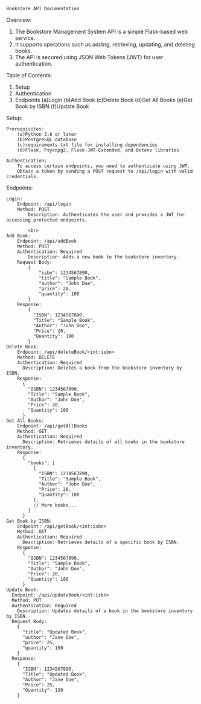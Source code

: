     Bookstore API Documentation


Overview: 

1. The Bookstore Management System API is a simple Flask-based web service. 
2. It supports operations such as adding, retrieving, updating, and deleting books. 
3. The API is secured using JSON Web Tokens (JWT) for user authentication.


Table of Contents:

1. Setup
2. Authentication
3. Endpoints
    (a)Login
    (b)Add Book
    (c)Delete Book
    (d)Get All Books
    (e)Get Book by ISBN
    (f)Update Book

Setup: 

    Prerequisites:
        (a)Python 3.6 or later
        (b)PostgreSQL database
        (c)requirements.txt file for installing dependencies
        (d)Flask, Psycopg2, Flask-JWT-Extended, and Dotenv libraries
    
    Authentication:
        To access certain endpoints, you need to authenticate using JWT. 
        Obtain a token by sending a POST request to /api/login with valid credentials.

Endpoints:

    Login:
        Endpoint: /api/login
        Method: POST
            Description: Authenticates the user and provides a JWT for accessing protected endpoints.
        
            <br>
    Add Book:
        Endpoint: /api/addBook
        Method: POST
        Authentication: Required
            Description: Adds a new book to the bookstore inventory.
        Request Body:
            {
                "isbn": 1234567890,
                "title": "Sample Book",
                "author": "John Doe",
                "price": 20,
                "quantity": 100
            }
        Response:
            {
              "ISBN": 1234567890,
              "Title": "Sample Book",
              "Author": "John Doe",
              "Price": 20,
              "Quantity": 100
            }
    Delete Book:
        Endpoint: /api/deleteBook/<int:isbn>
        Method: DELETE
        Authentication: Required
          Description: Deletes a book from the bookstore inventory by ISBN.
        Response:
          {
            "ISBN": 1234567890,
            "Title": "Sample Book",
            "Author": "John Doe",
            "Price": 20,
            "Quantity": 100
          }
    Get All Books:
        Endpoint: /api/getAllBooks
        Method: GET
        Authentication: Required
          Description: Retrieves details of all books in the bookstore inventory.
        Response:
          {
            "books": [
              {
                "ISBN": 1234567890,
                "Title": "Sample Book",
                "Author": "John Doe",
                "Price": 20,
                "Quantity": 100
              },
              // More books...
            ]
          }
    Get Book by ISBN:
        Endpoint: /api/getBook/<int:isbn>
        Method: GET
        Authentication: Required
          Description: Retrieves details of a specific book by ISBN.
        Response:
          {
            "ISBN": 1234567890,
            "Title": "Sample Book",
            "Author": "John Doe",
            "Price": 20,
            "Quantity": 100
          }
    Update Book:
      Endpoint: /api/updateBook/<int:isbn>
      Method: PUT
      Authentication: Required
        Description: Updates details of a book in the bookstore inventory by ISBN.
      Request Body:
        {
          "title": "Updated Book",
          "author": "Jane Doe",
          "price": 25,
          "quantity": 150
        }
      Response:
        {
          "ISBN": 1234567890,
          "Title": "Updated Book",
          "Author": "Jane Doe",
          "Price": 25,
          "Quantity": 150
        }
